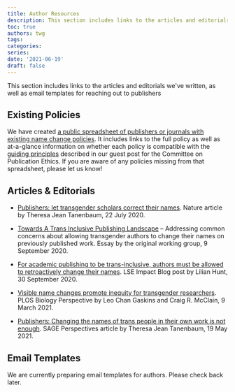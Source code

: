 ```yaml
---
title: Author Resources
description: This section includes links to the articles and editorials we've written, as well as email templates for reaching out to publishers.
toc: true
authors: twg
tags:
categories:
series:
date: '2021-06-19'
draft: false
---
```


This section includes links to the articles and editorials we've written, as well as email templates for reaching out to publishers

## Existing Policies

We have created [a public spreadsheet of publishers or journals with existing name change policies](https://emckclac-my.sharepoint.com/:x:/g/personal/k2032402_kcl_ac_uk/EVsKedB_EEhMireN1G8OB8IBnhb9q5v8nUigm5FG9N1Ffg). It includes links to the full policy as well as at-a-glance information on whether each policy is compatible with the [guiding principles](/principles/) described in our guest post for the Committee on Publication Ethics.
If you are aware of any policies missing from that spreadsheet, please let us know!

## Articles & Editorials

- [Publishers: let transgender scholars correct their names](https://www.nature.com/articles/d41586-020-02145-3). Nature article by Theresa Jean Tanenbaum, 22 July 2020.

- [Towards A Trans Inclusive Publishing Landscape](https://medium.com/the-name-change-policy-working-group/towards-a-trans-inclusive-publishing-landscape-893339b9868d) – Addressing common concerns about allowing transgender authors to change their names on previously published work. Essay by the original working group, 9 September 2020.

- [For academic publishing to be trans-inclusive, authors must be allowed to retroactively change their names](https://blogs.lse.ac.uk/impactofsocialsciences/2020/09/30/for-academic-publishing-to-be-trans-inclusive-authors-must-be-allowed-to-retroactively-change-their-names/). LSE Impact Blog post by Lilian Hunt, 30 September 2020.

- [Visible name changes promote inequity for transgender researchers](https://journals.plos.org/plosbiology/article?id=10.1371/journal.pbio.3001104). PLOS Biology Perspective by Leo Chan Gaskins and Craig R. McClain, 9 March 2021.

- [Publishers: Changing the names of trans people in their own work is not enough](https://perspectivesblog.sagepub.com/blog/author-services/publishers-changing-the-names-of-trans-people-in-their-own-work-is-not-enough). SAGE Perspectives article by Theresa Jean Tanenbaum, 19 May 2021.

## Email Templates

We are currently preparing email templates for authors. Please check back later.
